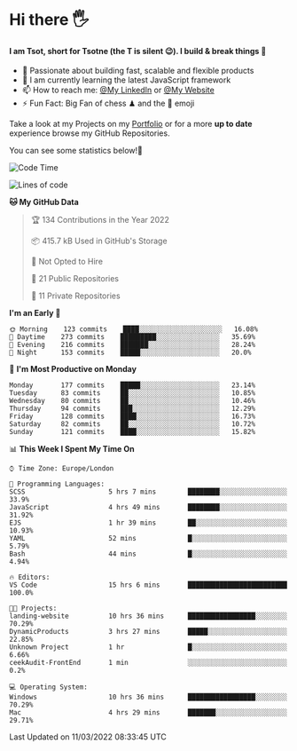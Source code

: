 # Hi there :raised_hand_with_fingers_splayed:
#### I am Tsot, short for Tsotne (the T is silent :wink:). I build & break things :space_invader:
- :telescope: Passionate about building fast, scalable and flexible products
- :seedling: I am currently learning the latest JavaScript framework 
- :mailbox: How to reach me: [@My LinkedIn](https://www.linkedin.com/in/tsotne-gvadzabia/) or [@My Website](https://tsotne.co.uk/contact)
- :zap: Fun Fact: Big Fan of chess ♟ and the 👾 emoji

Take a look at my Projects on my [Portfolio](https://tsotne.co.uk/) or for a more **up to date** experience browse my GitHub Repositories.

You can see some statistics below!:space_invader:
<!--START_SECTION:waka-->
![Code Time](http://img.shields.io/badge/Code%20Time-574%20hrs%2036%20mins-blue)

![Lines of code](https://img.shields.io/badge/From%20Hello%20World%20I%27ve%20Written-2%20Million%20lines%20of%20code-blue)

**🐱 My GitHub Data** 

> 🏆 134 Contributions in the Year 2022
 > 
> 📦 415.7 kB Used in GitHub's Storage 
 > 
> 🚫 Not Opted to Hire
 > 
> 📜 21 Public Repositories 
 > 
> 🔑 11 Private Repositories  
 > 
**I'm an Early 🐤** 

```text
🌞 Morning    123 commits    ████░░░░░░░░░░░░░░░░░░░░░   16.08% 
🌆 Daytime    273 commits    █████████░░░░░░░░░░░░░░░░   35.69% 
🌃 Evening    216 commits    ███████░░░░░░░░░░░░░░░░░░   28.24% 
🌙 Night      153 commits    █████░░░░░░░░░░░░░░░░░░░░   20.0%

```
📅 **I'm Most Productive on Monday** 

```text
Monday       177 commits    █████░░░░░░░░░░░░░░░░░░░░   23.14% 
Tuesday      83 commits     ██░░░░░░░░░░░░░░░░░░░░░░░   10.85% 
Wednesday    80 commits     ██░░░░░░░░░░░░░░░░░░░░░░░   10.46% 
Thursday     94 commits     ███░░░░░░░░░░░░░░░░░░░░░░   12.29% 
Friday       128 commits    ████░░░░░░░░░░░░░░░░░░░░░   16.73% 
Saturday     82 commits     ██░░░░░░░░░░░░░░░░░░░░░░░   10.72% 
Sunday       121 commits    ████░░░░░░░░░░░░░░░░░░░░░   15.82%

```


📊 **This Week I Spent My Time On** 

```text
⌚︎ Time Zone: Europe/London

💬 Programming Languages: 
SCSS                     5 hrs 7 mins        ████████░░░░░░░░░░░░░░░░░   33.9% 
JavaScript               4 hrs 49 mins       ████████░░░░░░░░░░░░░░░░░   31.92% 
EJS                      1 hr 39 mins        ██░░░░░░░░░░░░░░░░░░░░░░░   10.93% 
YAML                     52 mins             █░░░░░░░░░░░░░░░░░░░░░░░░   5.79% 
Bash                     44 mins             █░░░░░░░░░░░░░░░░░░░░░░░░   4.94%

🔥 Editors: 
VS Code                  15 hrs 6 mins       █████████████████████████   100.0%

🐱‍💻 Projects: 
landing-website          10 hrs 36 mins      █████████████████░░░░░░░░   70.29% 
DynamicProducts          3 hrs 27 mins       █████░░░░░░░░░░░░░░░░░░░░   22.85% 
Unknown Project          1 hr                █░░░░░░░░░░░░░░░░░░░░░░░░   6.66% 
ceekAudit-FrontEnd       1 min               ░░░░░░░░░░░░░░░░░░░░░░░░░   0.2%

💻 Operating System: 
Windows                  10 hrs 36 mins      █████████████████░░░░░░░░   70.29% 
Mac                      4 hrs 29 mins       ███████░░░░░░░░░░░░░░░░░░   29.71%

```


 Last Updated on 11/03/2022 08:33:45 UTC
<!--END_SECTION:waka-->
